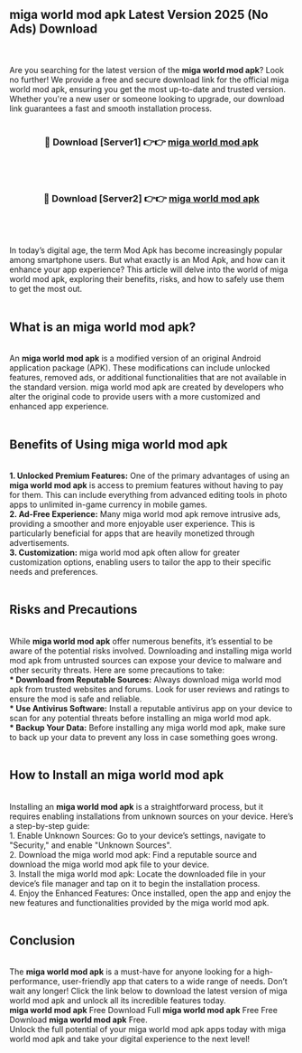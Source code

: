 ## miga world mod apk Latest Version 2025 (No Ads) Download
<br><br>
Are you searching for the latest version of the <strong>miga world mod apk</strong>? Look no further! We provide a free and secure download link for the official miga world mod apk, ensuring you get the most up-to-date and trusted version. Whether you're a new user or someone looking to upgrade, our download link guarantees a fast and smooth installation process.
<br>
<br>
<div align="center">
<h3>🔴 Download [Server1] 👉👉 <a href="https://modyolo.store/miga_world_mod_apk">miga world mod apk</a></h3><br>
<br>
<h3>🔴 Download [Server2] 👉👉 <a href="https://modyolo.store/miga_world_mod_apk">miga world mod apk</a></h3><br>
</div>
<br>
<br>
In today’s digital age, the term Mod Apk has become increasingly popular among smartphone users. But what exactly is an Mod Apk, and how can it enhance your app experience? This article will delve into the world of miga world mod apk, exploring their benefits, risks, and how to safely use them to get the most out.
<br>
<br>
<h2>What is an miga world mod apk?</h2>
<br>
An <strong>miga world mod apk</strong> is a modified version of an original Android application package (APK). These modifications can include unlocked features, removed ads, or additional functionalities that are not available in the standard version. miga world mod apk are created by developers who alter the original code to provide users with a more customized and enhanced app experience.
<br>
<br>
<h2>Benefits of Using miga world mod apk</h2>
<br>
<strong> 1. Unlocked Premium Features:</strong> One of the primary advantages of using an <strong>miga world mod apk</strong> is access to premium features without having to pay for them. This can include everything from advanced editing tools in photo apps to unlimited in-game currency in mobile games.
<br>
<strong> 2. Ad-Free Experience:</strong> Many miga world mod apk remove intrusive ads, providing a smoother and more enjoyable user experience. This is particularly beneficial for apps that are heavily monetized through advertisements.
<br>
<strong> 3. Customization:</strong> miga world mod apk often allow for greater customization options, enabling users to tailor the app to their specific needs and preferences.
<br>
<br>
<h2>Risks and Precautions</h2>
<br>
While <strong>miga world mod apk</strong> offer numerous benefits, it’s essential to be aware of the potential risks involved. Downloading and installing miga world mod apk from untrusted sources can expose your device to malware and other security threats. Here are some precautions to take:
<br>
<strong> * Download from Reputable Sources:</strong> Always download miga world mod apk from trusted websites and forums. Look for user reviews and ratings to ensure the mod is safe and reliable.
<br>
<strong> * Use Antivirus Software:</strong> Install a reputable antivirus app on your device to scan for any potential threats before installing an miga world mod apk.
<br>
<strong> * Backup Your Data:</strong> Before installing any miga world mod apk, make sure to back up your data to prevent any loss in case something goes wrong.
<br>
<br>
<h2>How to Install an miga world mod apk</h2>
<br>
Installing an <strong>miga world mod apk</strong> is a straightforward process, but it requires enabling installations from unknown sources on your device. Here’s a step-by-step guide:
<br>
 1. Enable Unknown Sources: Go to your device’s settings, navigate to "Security," and enable "Unknown Sources".
<br>
 2. Download the miga world mod apk: Find a reputable source and download the miga world mod apk file to your device.
<br>
 3. Install the miga world mod apk: Locate the downloaded file in your device’s file manager and tap on it to begin the installation process.
<br>
 4. Enjoy the Enhanced Features: Once installed, open the app and enjoy the new features and functionalities provided by the miga world mod apk.
<br>
<br>
<h2><strong>Conclusion</strong></h2>
<br>
The <strong>miga world mod apk</strong> is a must-have for anyone looking for a high-performance, user-friendly app that caters to a wide range of needs. Don’t wait any longer! Click the link below to download the latest version of miga world mod apk and unlock all its incredible features today.
<br>
<strong>miga world mod apk</strong> Free Download Full <strong>miga world mod apk</strong> Free Free Download <strong>miga world mod apk</strong> Free.
<br>
Unlock the full potential of your miga world mod apk apps today with miga world mod apk and take your digital experience to the next level!

